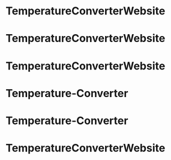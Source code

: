 # TemperatureConverterWebsite
# TemperatureConverterWebsite
# TemperatureConverterWebsite
# Temperature-Converter
# Temperature-Converter
# TemperatureConverterWebsite
